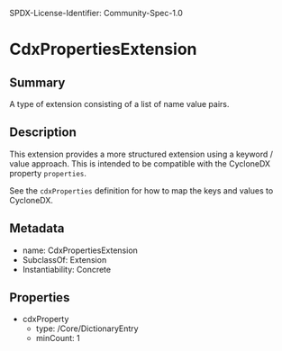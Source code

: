 SPDX-License-Identifier: Community-Spec-1.0
# CdxPropertiesExtension

## Summary
A type of extension consisting of a list of name value pairs.

## Description
This extension provides a more structured extension using a keyword / value approach.
This is intended to be compatible with the CycloneDX property `properties`.

See the `cdxProperties` definition for how to map the keys and values to CycloneDX.

## Metadata
- name: CdxPropertiesExtension
- SubclassOf: Extension
- Instantiability: Concrete

## Properties
- cdxProperty
  - type: /Core/DictionaryEntry
  - minCount: 1

